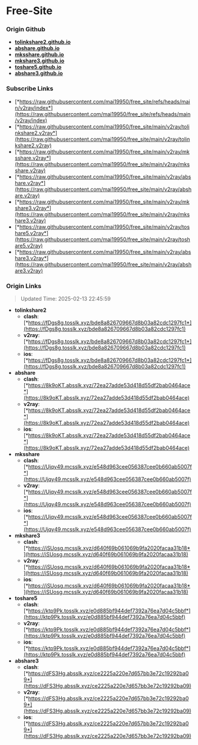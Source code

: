 # Free-Site

### Origin Github

- [**tolinkshare2.github.io**](https://github.com/tolinkshare2/tolinkshare2.github.io)
- [**abshare.github.io**](https://github.com/abshare/abshare.github.io)
- [**mksshare.github.io**](https://github.com/mksshare/mksshare.github.io)
- [**mkshare3.github.io**](https://github.com/mkshare3/mkshare3.github.io)
- [**toshare5.github.io**](https://github.com/toshare5/toshare5.github.io)
- [**abshare3.github.io**](https://github.com/abshare3/abshare3.github.io)

### Subscribe Links

- [*https://raw.githubusercontent.com/mai19950/free_site/refs/heads/main/v2ray/index*](https://raw.githubusercontent.com/mai19950/free_site/refs/heads/main/v2ray/index)
- [*https://raw.githubusercontent.com/mai19950/free_site/main/v2ray/tolinkshare2.v2ray*](https://raw.githubusercontent.com/mai19950/free_site/main/v2ray/tolinkshare2.v2ray)
- [*https://raw.githubusercontent.com/mai19950/free_site/main/v2ray/mksshare.v2ray*](https://raw.githubusercontent.com/mai19950/free_site/main/v2ray/mksshare.v2ray)
- [*https://raw.githubusercontent.com/mai19950/free_site/main/v2ray/abshare.v2ray*](https://raw.githubusercontent.com/mai19950/free_site/main/v2ray/abshare.v2ray)
- [*https://raw.githubusercontent.com/mai19950/free_site/main/v2ray/mkshare3.v2ray*](https://raw.githubusercontent.com/mai19950/free_site/main/v2ray/mkshare3.v2ray)
- [*https://raw.githubusercontent.com/mai19950/free_site/main/v2ray/toshare5.v2ray*](https://raw.githubusercontent.com/mai19950/free_site/main/v2ray/toshare5.v2ray)
- [*https://raw.githubusercontent.com/mai19950/free_site/main/v2ray/abshare3.v2ray*](https://raw.githubusercontent.com/mai19950/free_site/main/v2ray/abshare3.v2ray)

### Origin Links

> Updated Time: 2025-02-13 22:45:59

- **tolinkshare2**
  - **clash**: [*https://fDgs8g.tosslk.xyz/bde8a826709667d8b03a82cdc1297fc1*](https://fDgs8g.tosslk.xyz/bde8a826709667d8b03a82cdc1297fc1)
  - **v2ray**: [*https://fDgs8g.tosslk.xyz/bde8a826709667d8b03a82cdc1297fc1*](https://fDgs8g.tosslk.xyz/bde8a826709667d8b03a82cdc1297fc1)
  - **ios**: [*https://fDgs8g.tosslk.xyz/bde8a826709667d8b03a82cdc1297fc1*](https://fDgs8g.tosslk.xyz/bde8a826709667d8b03a82cdc1297fc1)
- **abshare**
  - **clash**: [*https://8k9oKT.absslk.xyz/72ea27adde53d418d55df2bab0464ace*](https://8k9oKT.absslk.xyz/72ea27adde53d418d55df2bab0464ace)
  - **v2ray**: [*https://8k9oKT.absslk.xyz/72ea27adde53d418d55df2bab0464ace*](https://8k9oKT.absslk.xyz/72ea27adde53d418d55df2bab0464ace)
  - **ios**: [*https://8k9oKT.absslk.xyz/72ea27adde53d418d55df2bab0464ace*](https://8k9oKT.absslk.xyz/72ea27adde53d418d55df2bab0464ace)
- **mksshare**
  - **clash**: [*https://Ujqy49.mcsslk.xyz/e548d963cee056387cee0b660ab5007f*](https://Ujqy49.mcsslk.xyz/e548d963cee056387cee0b660ab5007f)
  - **v2ray**: [*https://Ujqy49.mcsslk.xyz/e548d963cee056387cee0b660ab5007f*](https://Ujqy49.mcsslk.xyz/e548d963cee056387cee0b660ab5007f)
  - **ios**: [*https://Ujqy49.mcsslk.xyz/e548d963cee056387cee0b660ab5007f*](https://Ujqy49.mcsslk.xyz/e548d963cee056387cee0b660ab5007f)
- **mkshare3**
  - **clash**: [*https://iSUosg.mcsslk.xyz/d640f69b061069b9fa2020facaa31b18*](https://iSUosg.mcsslk.xyz/d640f69b061069b9fa2020facaa31b18)
  - **v2ray**: [*https://iSUosg.mcsslk.xyz/d640f69b061069b9fa2020facaa31b18*](https://iSUosg.mcsslk.xyz/d640f69b061069b9fa2020facaa31b18)
  - **ios**: [*https://iSUosg.mcsslk.xyz/d640f69b061069b9fa2020facaa31b18*](https://iSUosg.mcsslk.xyz/d640f69b061069b9fa2020facaa31b18)
- **toshare5**
  - **clash**: [*https://ktp9Pk.tosslk.xyz/e0d885bf944def7392a76ea7d04c5bbf*](https://ktp9Pk.tosslk.xyz/e0d885bf944def7392a76ea7d04c5bbf)
  - **v2ray**: [*https://ktp9Pk.tosslk.xyz/e0d885bf944def7392a76ea7d04c5bbf*](https://ktp9Pk.tosslk.xyz/e0d885bf944def7392a76ea7d04c5bbf)
  - **ios**: [*https://ktp9Pk.tosslk.xyz/e0d885bf944def7392a76ea7d04c5bbf*](https://ktp9Pk.tosslk.xyz/e0d885bf944def7392a76ea7d04c5bbf)
- **abshare3**
  - **clash**: [*https://dFS3Hg.absslk.xyz/ce2225a220e7d657bb3e72c19292ba09*](https://dFS3Hg.absslk.xyz/ce2225a220e7d657bb3e72c19292ba09)
  - **v2ray**: [*https://dFS3Hg.absslk.xyz/ce2225a220e7d657bb3e72c19292ba09*](https://dFS3Hg.absslk.xyz/ce2225a220e7d657bb3e72c19292ba09)
  - **ios**: [*https://dFS3Hg.absslk.xyz/ce2225a220e7d657bb3e72c19292ba09*](https://dFS3Hg.absslk.xyz/ce2225a220e7d657bb3e72c19292ba09)
